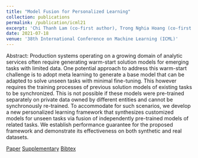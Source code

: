 ```yaml
---
title: "Model Fusion for Personalized Learning"
collection: publications
permalink: /publication/icml21
excerpt: 'Chi Thanh Lam (co-first author), Trong Nghia Hoang (co-first author), Kian Hsiang Low and Patrick Jaillet'
date: 2021-07-18
venue: '38th International Conference on Machine Learning (ICML)'
---
```

Abstract: Production systems operating on a growing domain of analytic services often require generating warm-start solution models for emerging tasks with limited data. One potential approach to address this warm-start challenge is to adopt meta learning to generate a base model that can be adapted to solve unseen tasks with minimal fine-tuning. This however requires the training processes of previous solution models of existing tasks to be synchronized. This is not possible if these models were pre-trained separately on private data owned by different entities and cannot be synchronously re-trained. To accommodate for such scenarios, we develop a new personalized learning framework that synthesizes customized models for unseen tasks via fusion of independently pre-trained models of related tasks. We establish performance guarantee for the proposed framework and demonstrate its effectiveness on both synthetic and real datasets.

[Paper](http://htnghia87.github.io/files/icml21.pdf)
[Supplementary](http://htnghia87.github.io/files/icml21-supp.pdf)
[Bibtex](http://htnghia87.github.io/files/icml21.bib)